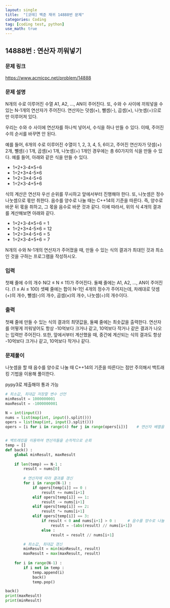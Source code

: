 ```yaml
---
layout: single
title:  "[코테] 백준 재귀 14888번 문제"
categories: Coding
tag: [coding test, python]
use_math: true
---
```


## 14888번 : 연산자 끼워넣기
### 문제 링크
<https://www.acmicpc.net/problem/14888>

### 문제 설명
N개의 수로 이루어진 수열 A1, A2, ..., AN이 주어진다. 또, 수와 수 사이에 끼워넣을 수 있는 N-1개의 연산자가 주어진다. 연산자는 덧셈(+), 뺄셈(-), 곱셈(×), 나눗셈(÷)으로만 이루어져 있다.

우리는 수와 수 사이에 연산자를 하나씩 넣어서, 수식을 하나 만들 수 있다. 이때, 주어진 수의 순서를 바꾸면 안 된다.

예를 들어, 6개의 수로 이루어진 수열이 1, 2, 3, 4, 5, 6이고, 주어진 연산자가 덧셈(+) 2개, 뺄셈(-) 1개, 곱셈(×) 1개, 나눗셈(÷) 1개인 경우에는 총 60가지의 식을 만들 수 있다. 예를 들어, 아래와 같은 식을 만들 수 있다.

- 1+2+3-4×5÷6
- 1÷2+3+4-5×6
- 1+2÷3×4-5+6
- 1÷2×3-4+5+6

식의 계산은 연산자 우선 순위를 무시하고 앞에서부터 진행해야 한다. 또, 나눗셈은 정수 나눗셈으로 몫만 취한다. 음수를 양수로 나눌 때는 C++14의 기준을 따른다. 즉, 양수로 바꾼 뒤 몫을 취하고, 그 몫을 음수로 바꾼 것과 같다. 이에 따라서, 위의 식 4개의 결과를 계산해보면 아래와 같다.

- 1+2+3-4×5÷6 = 1
- 1÷2+3+4-5×6 = 12
- 1+2÷3×4-5+6 = 5
- 1÷2×3-4+5+6 = 7

N개의 수와 N-1개의 연산자가 주어졌을 때, 만들 수 있는 식의 결과가 최대인 것과 최소인 것을 구하는 프로그램을 작성하시오.

### 입력
첫째 줄에 수의 개수 N(2 ≤ N ≤ 11)가 주어진다. 둘째 줄에는 A1, A2, ..., AN이 주어진다. (1 ≤ Ai ≤ 100) 셋째 줄에는 합이 N-1인 4개의 정수가 주어지는데, 차례대로 덧셈(+)의 개수, 뺄셈(-)의 개수, 곱셈(×)의 개수, 나눗셈(÷)의 개수이다.

### 출력
첫째 줄에 만들 수 있는 식의 결과의 최댓값을, 둘째 줄에는 최솟값을 출력한다. 연산자를 어떻게 끼워넣어도 항상 -10억보다 크거나 같고, 10억보다 작거나 같은 결과가 나오는 입력만 주어진다. 또한, 앞에서부터 계산했을 때, 중간에 계산되는 식의 결과도 항상 -10억보다 크거나 같고, 10억보다 작거나 같다.

### 문제풀이
나눗셈을 할 때 음수를 양수로 나눌 때 C++14의 기준을 따른다는 점만 주의해서 백트래킹 기법을 이용해 풀이한다.

pypy3로 제출해야 통과 가능


```python
# 최소값, 최대값 저장할 변수 선언
minResult = 1000000001
maxResult = -1000000001

N = int(input())
nums = list(map(int, input().split()))
opers = list(map(int, input().split()))
opers = [i for i in range(4) for j in range(opers[i])]    # 연산자 배열을 풀어쓰기 ex) [1, 0, 1, 0] -> [0, 2]


# 백트래킹을 이용하여 연산자들을 순차적으로 순회
temp = []
def back() :
    global minResult, maxResult
    
    if len(temp) == N-1 :
        result = nums[0]
        
        # 연산자에 따라 결과를 갱신
        for i in range(N-1) : 
            if opers[temp[i]] == 0 :
                result += nums[i+1]
            elif opers[temp[i]] == 1:
                result -= nums[i+1]
            elif opers[temp[i]] == 2:
                result *= nums[i+1]
            elif opers[temp[i]] == 3:   
                if result < 0 and nums[i+1] > 0 :     # 음수를 양수로 나눌때는 C++14의 기준에 따라 처리
                    result = -(abs(result) // nums[i+1])
                else : 
                    result = result // nums[i+1]  

        # 최소값, 최대값 갱신
        minResult = min(minResult, result)
        maxResult = max(maxResult, result)
        
    for i in range(N-1) :
        if i not in temp :
            temp.append(i)
            back()
            temp.pop()

back()
print(maxResult)
print(minResult)
```
